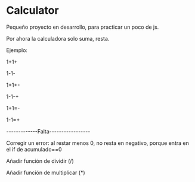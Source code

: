 # Calculator

Pequeño proyecto en desarrollo, para practicar un poco de js.


Por ahora la calculadora solo suma, resta.


Ejemplo:


1+1+


1-1-


1+1+-


1-1-+


1+1=-


1-1=+


-------------Falta-----------------


Corregir un error: al restar menos 0, no resta en negativo, porque entra en el if de acumulado==0 


Añadir función de dividir (/)


Añadir función de multiplicar (*)
